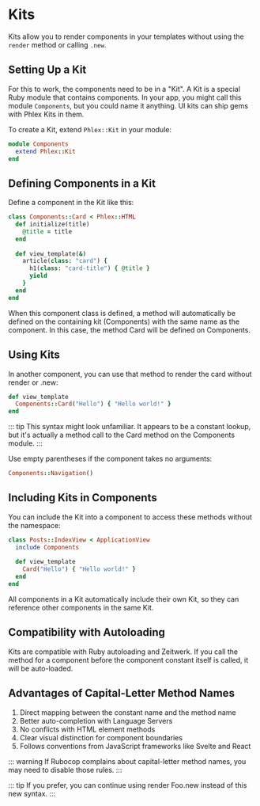 # Kits

Kits allow you to render components in your templates without using the `render` method or calling `.new`.

## Setting Up a Kit

For this to work, the components need to be in a "Kit". A Kit is a special Ruby module that contains components. In your app, you might call this module `Components`, but you could name it anything. UI kits can ship gems with Phlex Kits in them.

To create a Kit, extend `Phlex::Kit` in your module:

```ruby
module Components
  extend Phlex::Kit
end
```
## Defining Components in a Kit
Define a component in the Kit like this:

```ruby
class Components::Card < Phlex::HTML
  def initialize(title)
    @title = title
  end
  
  def view_template(&)
    article(class: "card") {
      h1(class: "card-title") { @title }
      yield
    }
  end
end
```
When this component class is defined, a method will automatically be defined on the containing kit (Components) with the same name as the component. In this case, the method Card will be defined on Components.

## Using Kits
In another component, you can use that method to render the card without render or .new:

```ruby
def view_template
  Components::Card("Hello") { "Hello world!" }
end
```
::: tip
This syntax might look unfamiliar. It appears to be a constant lookup, but it's actually a method call to the Card method on the Components module.
:::

Use empty parentheses if the component takes no arguments:

```ruby
Components::Navigation()
```
## Including Kits in Components
You can include the Kit into a component to access these methods without the namespace:

```ruby
class Posts::IndexView < ApplicationView
  include Components
  
  def view_template
    Card("Hello") { "Hello world!" }
  end
end
```
All components in a Kit automatically include their own Kit, so they can reference other components in the same Kit.

## Compatibility with Autoloading
Kits are compatible with Ruby autoloading and Zeitwerk. If you call the method for a component before the component constant itself is called, it will be auto-loaded.

## Advantages of Capital-Letter Method Names
1. Direct mapping between the constant name and the method name
2. Better auto-completion with Language Servers
3. No conflicts with HTML element methods
4. Clear visual distinction for component boundaries
5. Follows conventions from JavaScript frameworks like Svelte and React

::: warning
If Rubocop complains about capital-letter method names, you may need to disable those rules.
:::

::: tip
If you prefer, you can continue using render Foo.new instead of this new syntax.
:::

